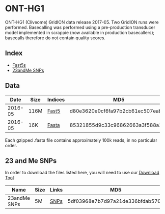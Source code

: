 # ONT-HG1
ONT-HG1 (Cliveome) GridION data release 2017-05. Two GridION runs were performed. Basecalling was performed using a pre-production transducer model implemented in scrappie (now available in production basecallers); basecalls therefore do not contain quality scores.

## Index
* [Fast5s](#fast5s)
* [23andMe SNPs](#23-and-me-snps)

## Data

| Date    | Size | Indices                                                                   | MD5                              |
|---------|------|---------------------------------------------------------------------------|----------------------------------|
| 2016-05 | 116M | [Fast5](https://s3-eu-west-1.amazonaws.com/ont-hg1b/fast5-listing.txt.gz) | d80e3620e0cf6fa97b2cb61ec507eabc |
| 2016-05 |  16K | [Fasta](https://s3-eu-west-1.amazonaws.com/ont-hg1b/fasta_listing.txt)    | 85321855d9c33c96862663a3f588a1c9 |

Each gzipped .fasta file contains approximately 100k reads, in no particular order.

## 23 and Me SNPs

In order to download the files listed here, you will need to use our [Download Tool](DOWNLOAD-TOOL.md)

| Name         | Size | Links                                                                                                                   | MD5                              |
|--------------|------|-------------------------------------------------------------------------------------------------------------------------|----------------------------------|
| 23andMe SNPs | 5M   | [SNPs](http://ont-hg1.s3-website-eu-west-1.amazonaws.com/snps-23andMe/genome_Clive_Brown_v2_Full_20161123020445.txt.gz) | 5df03968e7b7d97a21de336bfdab5700 |
